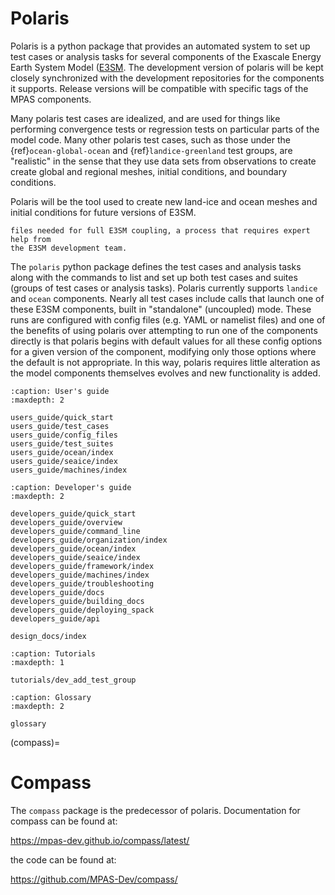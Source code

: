 # Polaris

Polaris is a python package that provides an automated system to set up test 
cases or analysis tasks for several components of the Exascale Energy Earth 
System  Model ([E3SM](https://e3sm.org/).  The development version
of polaris will be kept closely synchronized with the development repositories
for the components it supports. Release versions will be compatible with 
specific tags of the MPAS components.

Many polaris test cases are idealized, and are used for things like
performing convergence tests or regression tests on particular parts of the
model code.  Many other polaris test cases, such as those under the
{ref}`ocean-global-ocean` and {ref}`landice-greenland` test 
groups, are "realistic" in the sense that they use data sets from observations 
to create  create global and regional meshes,  initial conditions, and boundary
conditions.

Polaris will be the tool used to create new land-ice and ocean meshes and
initial conditions for future versions of E3SM. 

```{note} Polaris does *not* provide the tools for creating many of the
files needed for full E3SM coupling, a process that requires expert help from
the E3SM development team.
```

The ``polaris`` python package defines the test cases and analysis tasks along 
with the commands  to list and set up both test cases and suites (groups 
of test cases or analysis tasks).  Polaris currently supports ``landice`` 
and ``ocean`` components.  Nearly all test cases include calls that launch one
of these E3SM components, built in "standalone" (uncoupled) mode.  These runs 
are configured with config files (e.g. YAML or namelist files) and one of the 
benefits of using polaris over attempting to run one of the components directly
is that polaris begins with default values for all these config options
for a given version of the component, modifying only those options where the 
default is not  appropriate. In this way, polaris requires little alteration 
as the model components themselves evolves and new functionality is added.

```{toctree}
:caption: User's guide
:maxdepth: 2

users_guide/quick_start
users_guide/test_cases
users_guide/config_files
users_guide/test_suites
users_guide/ocean/index
users_guide/seaice/index
users_guide/machines/index
```

```{toctree}
:caption: Developer's guide
:maxdepth: 2

developers_guide/quick_start
developers_guide/overview
developers_guide/command_line
developers_guide/organization/index
developers_guide/ocean/index
developers_guide/seaice/index
developers_guide/framework/index
developers_guide/machines/index
developers_guide/troubleshooting
developers_guide/docs
developers_guide/building_docs
developers_guide/deploying_spack
developers_guide/api

design_docs/index
```

```{toctree}
:caption: Tutorials
:maxdepth: 1

tutorials/dev_add_test_group
```

```{toctree}
:caption: Glossary
:maxdepth: 2

glossary
```

(compass)=
# Compass

The ``compass`` package is the predecessor of polaris. Documentation for 
compass can be found at:

<https://mpas-dev.github.io/compass/latest/>

the code can be found at:

<https://github.com/MPAS-Dev/compass/>
